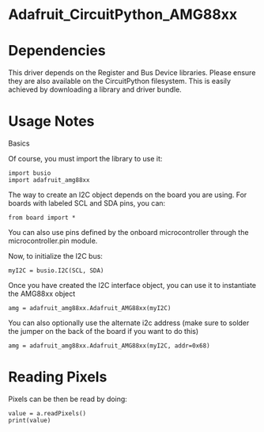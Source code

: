 # Adafruit_CircuitPython_AMG88xx

# Dependencies

This driver depends on the Register and Bus Device libraries. Please ensure they are also available on the CircuitPython filesystem. This is easily achieved by downloading a library and driver bundle.

# Usage Notes

Basics

Of course, you must import the library to use it:

```
import busio
import adafruit_amg88xx
```
The way to create an I2C object depends on the board you are using. For boards with labeled SCL and SDA pins, you can:

```
from board import *
```

You can also use pins defined by the onboard microcontroller through the microcontroller.pin module.

Now, to initialize the I2C bus:

```
myI2C = busio.I2C(SCL, SDA)
```

Once you have created the I2C interface object, you can use it to instantiate the AMG88xx object

```
amg = adafruit_amg88xx.Adafruit_AMG88xx(myI2C)
```

You can also optionally use the alternate i2c address (make sure to solder the jumper on the back of the board if you want to do this)

```
amg = adafruit_amg88xx.Adafruit_AMG88xx(myI2C, addr=0x68)
```

# Reading Pixels

Pixels can be then be read by doing: 

```
value = a.readPixels()
print(value)
```
